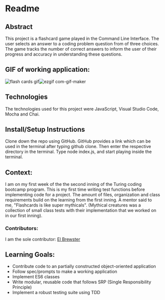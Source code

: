 # Readme

## Abstract

This project is a flashcard game played in the Command Line Interface. The user selects an answer to a coding problem question from of three choices. The game tracks the number of correct answers to inform the user of their progress and accuracy in understanding these questions.

## GIF of working application:
![flash cards gif](https://media.giphy.com/media/1zkb1q58eTiTH6D7wc/giphy.gif)![ezgif com-gif-maker](https://user-images.githubusercontent.com/113723085/205208858-8c82f602-425a-44ca-9bd3-4dc8d474058f.gif)


## Technologies
The technologies used for this project were JavaScript, Visual Studio Code, Mocha and Chai.

## Install/Setup Instructions
Clone down the repo using GitHub. GitHub provides a link which can be used in the terminal after typing github clone. Then enter the respective directory in the terminal. Type node index.js, and start playing inside the terminal.

## Context:
I am on my first week of the the second inning of the Turing coding bootcamp program. This is my first time writing test functions before implementing code for a project. The amount of files, organization and class requirements build on the learning from the first inning. A mentor said to me, "Flashcards is like super mythicals". (Mythical creatures was a collection of small class tests with their implementation that we worked on in our first inning).

### Contributors:
I am the sole contributor:
[El Brewster](https://github.com/ElBrewster)

## Learning Goals:
* Contribute code to an partially constructed object-oriented application
* Follow spec/prompts to make a working application
* Implement ES6 classes
* Write modular, reusable code that follows SRP (Single Responsibility Principle)
* Implement a robust testing suite using TDD
